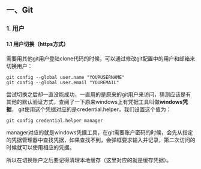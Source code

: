 ## 一、Git

### 1. 用户

#### 1.1 用户切换（https方式）

  需要用其他git用户登陆clone代码的时候，可以通过修改git配置中的用户和邮箱来切换用户：

  ```
  git config --global user.name "YOURUSERNAME" 
  git config --global user.email "YOUREMAIL"
  ```

  尝试切换之后却一直没能成功，一直用的是原来的git用户来访问，猜测应该是有其他的默认验证方式，查阅了一下原来windows上有凭据工具叫做**windows凭据**，   git使用这个凭据对应的是credential.helper，我们设置这个值为：

  ```
  git config credential.helper manager
  ```

  manager对应的就是windows凭据工具，在git需要账户密码的时候，会先从指定的凭据管理器中查找凭据，如果查找不到，会弹框要求输入并记录，第二次访问的时候就可以使用相应的凭据。

  所以在切换账户之后要记得清理本地缓存（这里对应的就是缓存凭据）。
